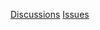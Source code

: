 [Discussions](https://github.com/apache/apisix/discussions)
[Issues](https://github.com/apache/apisix/issues)